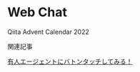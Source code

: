 # Web Chat

Qiita Advent Calendar 2022

関連記事

[有人エージェントにバトンタッチしてみる！](https://qiita.com/yanagih/items/0d2fd17287ecfc44c950)
